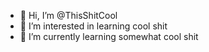 - 👋 Hi, I’m @ThisShitCool
- 👀 I’m interested in learning cool shit 
- 🌱 I’m currently learning somewhat cool shit 


<!---
ThisShitCool/ThisShitCool is a ✨ special ✨ repository because its `README.md` (this file) appears on your GitHub profile.
You can click the Preview link to take a look at your changes.
--->

